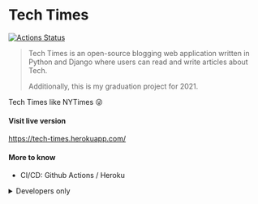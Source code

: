 # Tech Times

[![Actions Status](https://github.com/behnambm/tech-times/workflows/Tech%20Times%20CI/badge.svg
)](https://github.com/behnambm/tech-times/actions)


> Tech Times is an open-source blogging web application written in Python and Django where users can read and write articles about Tech.
>
> Additionally, this is my graduation project for 2021.

Tech Times like NYTimes 😜


#### Visit live version
https://tech-times.herokuapp.com/

#### More to know

- CI/CD: Github Actions / Heroku


<details>
<summary>Developers only </summary>

#### How to run locally 
```
    git clone https://github.com/behnambm/tech-times.git
    cd tech-times
    virtualenv venv
    source venv/bin/activate
    pip install -r requirements.txt
    mv .env.sample .env  # change the variables and set the proper values for them
    python manage.py migrate
    python manage.py createsuperuser  # this is optional, and used to access admin panel in django 
    python manage.py runserver
    and finally go to: http://127.0.0.1:8000
```
</details> 